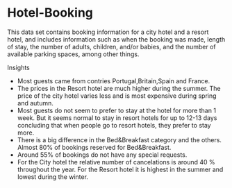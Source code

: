 # Hotel-Booking

This data set contains booking information for a city hotel and a resort hotel, and includes information such as when the booking was made, length of stay, the number of adults, children, and/or babies, and the number of available parking spaces, among other things.

Insights
- Most guests came from contries Portugal,Britain,Spain and France.
- The prices in the Resort hotel are much higher during the summer. The price of the city hotel varies less and is most expensive during spring and autumn.
- Most guests do not seem to prefer to stay at the hotel for more than 1 week. But it seems normal to stay in resort hotels for up to 12-13 days concluding that when people go to resort hotels, they prefer to stay more.
- There is a big difference in the Bed&Breakfast category and the others. Almost 80% of bookings reserved for Bed&Breakfast.
- Around 55% of bookings do not have any special requests.
- For the City hotel the relative number of cancelations is around 40 % throughout the year. For the Resort hotel it is highest in the summer and lowest during the winter.
